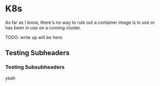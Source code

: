 # K8s

As far as I know, there's no way to rule out a container image is in use or has been in use on a running cluster.

TODO: write up will be here.

## Testing Subheaders

### Testing Subsubheaders

yeah
